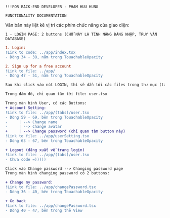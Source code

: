```!!!FOR BACK-END DEVELOPER - PHAM HUU HUNG```

```FUNCTIONALITY DOCUMENTATION```

Văn bản này liệt kê vị trí các phím chức năng của giao diện:


```1 - LOGIN PAGE: 2 buttons (CHỖ NÀY LÀ TÍNH NĂNG ĐĂNG NHẬP, TRUY VẤN DATABASE)```
```diff
1. Login:
!Link to code: ../app/index.tsx
- Dòng 34 - 38, nằm trong TouachableOpacity

2. Sign up for a free account
!Link to file: ../app/
- Dòng 47 - 51, nằm trong TouachableOpacity
```

```diff 2 - TABS
Sau khi click vào nút LOGIN, thì sẽ dẫn tới các files trong thư mục (tabs) (do dùng navigation nên cần chia riêng tụi nó ra một file). 

Trong đám đó, chỉ quan tâm tới file: user.tsx

Trong màn hình User, có các Buttons:
+ Account Setting:
!Link to file: ../app/(tabs)/user.tsx
- Dòng 59 - 69, bên trong TouachableOpacity
-     | --> Change name
-     | --> Change avatar
+     | --> Change password (chỉ quan tâm button này)
!Link to file: ../app/userSetting.tsx
- Dòng 63 - 67, bên trong TouachableOpacity

+ Logout (đăng xuất về trang login)
!Link to file: ../app/(tabs)/user.tsx
- Chưa code =))))) 
```

```diff 3 - CHANGE PASSWORD
Click vào Change password --> Changing password page
Trong màn hình changing password có 2 buttons: 

+ Change my password: 
!Link to file: ../app/changePassword.tsx
- Dòng 36 - 40, bên trong TouachableOpacity

+ Go back
!Link to file: ../app/changePassword.tsx
- Dòng 40 - 47, bên trong thẻ View
